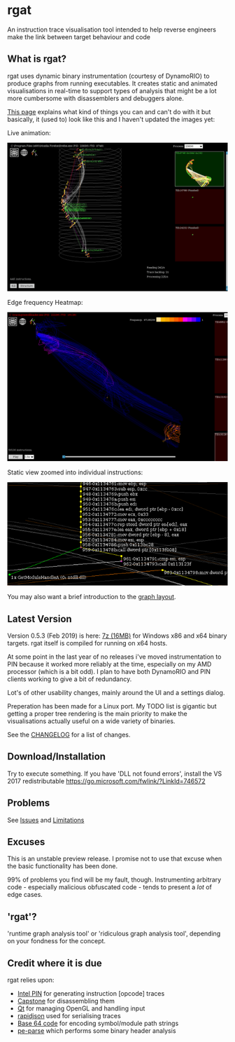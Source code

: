 # rgat
An instruction trace visualisation tool intended to help reverse engineers make the link between target behaviour and code

## What is rgat?

rgat uses dynamic binary instrumentation (courtesy of DynamoRIO) to produce graphs from running executables. 
It creates static and animated visualisations in real-time to support types of analysis that might be a lot more cumbersome with 
disassemblers and debuggers alone.

[This page](https://github.com/ncatlin/rgat/wiki) explains what kind of things you can and can't do with it but basically, it (used to) look like this and I haven't updated the images yet:

Live animation:

![image](https://github.com/ncatlin/ncatlin/raw/master/ffox-cylinder-anim.gif)

Edge frequency Heatmap:
  
![gametime heatmap](https://github.com/ncatlin/ncatlin/raw/master/heatmapfront.png)

Static view zoomed into individual instructions:

![Static view zoomed into individual instructions](https://github.com/ncatlin/ncatlin/raw/master/frontpage1.png)

You may also want a brief introduction to the [graph layout](https://github.com/ncatlin/rgat/wiki/Graph-Layout).

## Latest Version 

Version 0.5.3 (Feb 2019) is here: [7z (16MB)](https://github.com/ncatlin/rgat/releases/download/0.5.3/rgat-0.5.3.7z) for Windows x86 and x64 binary targets.
rgat itself is compiled for running on x64 hosts.

At some point in the last year of no releases i've moved instrumentation to PIN because it worked more reliably at the time, especially on my AMD processor (which is a bit odd). I plan to have both DynamoRIO and PIN clients working to give a bit of redundancy.

Lot's of other usability changes, mainly around the UI and a settings dialog.

Preperation has been made for a Linux port. My TODO list is gigantic but getting a proper tree rendering is the main priority to make the visualisations actually useful on a wide variety of binaries.

See the [CHANGELOG](https://github.com/ncatlin/rgat/raw/master/CHANGELOG.txt) for a list of changes.

## Download/Installation

Try to execute something. If you have 'DLL not found errors', install the VS 2017 redistributable 
	https://go.microsoft.com/fwlink/?LinkId=746572

## Problems

See [Issues](https://github.com/ncatlin/rgat/issues) and [Limitations](https://github.com/ncatlin/rgat/wiki#limitations)

## Excuses

This is an unstable preview release. I promise not to use that excuse when the basic functionality has been done. 

99% of problems you find will be my fault, though. Instrumenting arbitrary code - especially malicious obfuscated code - tends to present a *lot* of edge cases.

## 'rgat'?

'runtime graph analysis tool' or 'ridiculous graph analysis tool', depending on your fondness for the concept.

## Credit where it is due

rgat relies upon: 

* [Intel PIN](https://software.intel.com/en-us/articles/pin-a-dynamic-binary-instrumentation-tool) for generating instruction [opcode] traces
* [Capstone](http://www.capstone-engine.org/) for disassembling them
* [Qt](https://www.qt.io/) for managing OpenGL and handling input
* [rapidjson](http://rapidjson.org) used for serialising traces
* [Base 64 code](http://www.adp-gmbh.ch/cpp/common/base64.html) for encoding symbol/module path strings
* [pe-parse](https://github.com/trailofbits/pe-parse) which performs some binary header analysis
